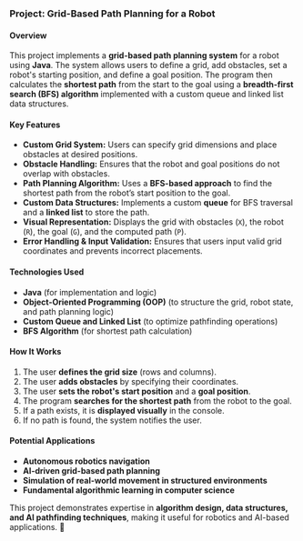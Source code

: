 ### **Project: Grid-Based Path Planning for a Robot**  

#### **Overview**  
This project implements a **grid-based path planning system** for a robot using **Java**. The system allows users to define a grid, add obstacles, set a robot's starting position, and define a goal position. The program then calculates the **shortest path** from the start to the goal using a **breadth-first search (BFS) algorithm** implemented with a custom queue and linked list data structures.  

#### **Key Features**  
- **Custom Grid System:** Users can specify grid dimensions and place obstacles at desired positions.  
- **Obstacle Handling:** Ensures that the robot and goal positions do not overlap with obstacles.  
- **Path Planning Algorithm:** Uses a **BFS-based approach** to find the shortest path from the robot’s start position to the goal.  
- **Custom Data Structures:** Implements a custom **queue** for BFS traversal and a **linked list** to store the path.  
- **Visual Representation:** Displays the grid with obstacles (`X`), the robot (`R`), the goal (`G`), and the computed path (`P`).  
- **Error Handling & Input Validation:** Ensures that users input valid grid coordinates and prevents incorrect placements.  

#### **Technologies Used**  
- **Java** (for implementation and logic)  
- **Object-Oriented Programming (OOP)** (to structure the grid, robot state, and path planning logic)  
- **Custom Queue and Linked List** (to optimize pathfinding operations)  
- **BFS Algorithm** (for shortest path calculation)  

#### **How It Works**  
1. The user **defines the grid size** (rows and columns).  
2. The user **adds obstacles** by specifying their coordinates.  
3. The user **sets the robot's start position** and a **goal position**.  
4. The program **searches for the shortest path** from the robot to the goal.  
5. If a path exists, it is **displayed visually** in the console.  
6. If no path is found, the system notifies the user.  

#### **Potential Applications**  
- **Autonomous robotics navigation**  
- **AI-driven grid-based path planning**  
- **Simulation of real-world movement in structured environments**  
- **Fundamental algorithmic learning in computer science**  

This project demonstrates expertise in **algorithm design, data structures, and AI pathfinding techniques**, making it useful for robotics and AI-based applications. 🚀
